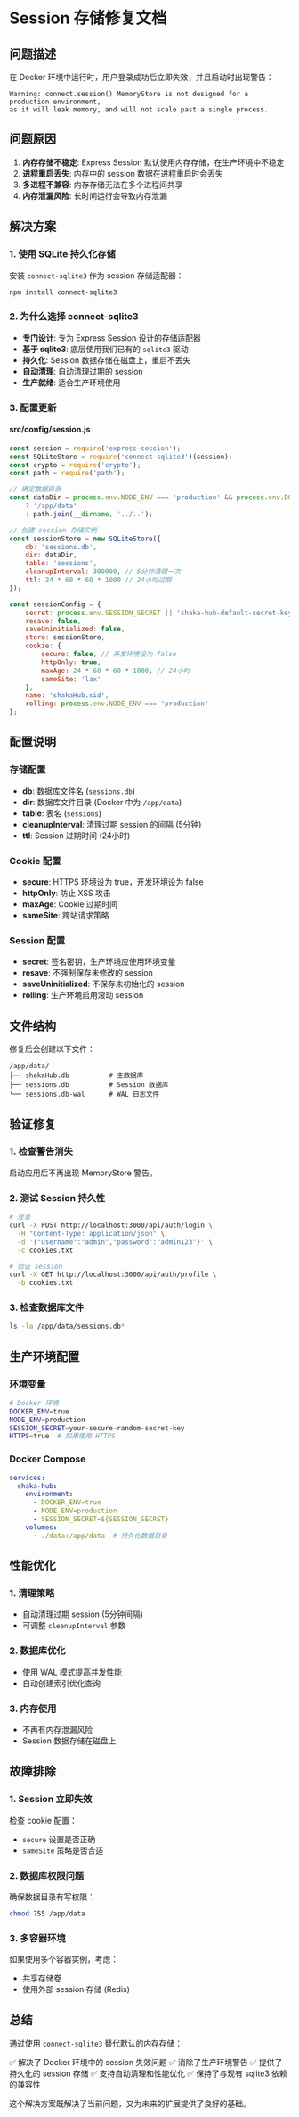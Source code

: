 # Session 存储修复文档

## 问题描述

在 Docker 环境中运行时，用户登录成功后立即失效，并且启动时出现警告：

```
Warning: connect.session() MemoryStore is not designed for a production environment, 
as it will leak memory, and will not scale past a single process.
```

## 问题原因

1. **内存存储不稳定**: Express Session 默认使用内存存储，在生产环境中不稳定
2. **进程重启丢失**: 内存中的 session 数据在进程重启时会丢失
3. **多进程不兼容**: 内存存储无法在多个进程间共享
4. **内存泄漏风险**: 长时间运行会导致内存泄漏

## 解决方案

### 1. 使用 SQLite 持久化存储

安装 `connect-sqlite3` 作为 session 存储适配器：

```bash
npm install connect-sqlite3
```

### 2. 为什么选择 connect-sqlite3

- **专门设计**: 专为 Express Session 设计的存储适配器
- **基于 sqlite3**: 底层使用我们已有的 `sqlite3` 驱动
- **持久化**: Session 数据存储在磁盘上，重启不丢失
- **自动清理**: 自动清理过期的 session
- **生产就绪**: 适合生产环境使用

### 3. 配置更新

#### src/config/session.js

```javascript
const session = require('express-session');
const SQLiteStore = require('connect-sqlite3')(session);
const crypto = require('crypto');
const path = require('path');

// 确定数据目录
const dataDir = process.env.NODE_ENV === 'production' && process.env.DOCKER_ENV 
    ? '/app/data' 
    : path.join(__dirname, '../..');

// 创建 session 存储实例
const sessionStore = new SQLiteStore({
    db: 'sessions.db',
    dir: dataDir,
    table: 'sessions',
    cleanupInterval: 300000, // 5分钟清理一次
    ttl: 24 * 60 * 60 * 1000 // 24小时过期
});

const sessionConfig = {
    secret: process.env.SESSION_SECRET || 'shaka-hub-default-secret-key-for-development',
    resave: false,
    saveUninitialized: false,
    store: sessionStore,
    cookie: {
        secure: false, // 开发环境设为 false
        httpOnly: true,
        maxAge: 24 * 60 * 60 * 1000, // 24小时
        sameSite: 'lax'
    },
    name: 'shakaHub.sid',
    rolling: process.env.NODE_ENV === 'production'
};
```

## 配置说明

### 存储配置

- **db**: 数据库文件名 (`sessions.db`)
- **dir**: 数据库文件目录 (Docker 中为 `/app/data`)
- **table**: 表名 (`sessions`)
- **cleanupInterval**: 清理过期 session 的间隔 (5分钟)
- **ttl**: Session 过期时间 (24小时)

### Cookie 配置

- **secure**: HTTPS 环境设为 true，开发环境设为 false
- **httpOnly**: 防止 XSS 攻击
- **maxAge**: Cookie 过期时间
- **sameSite**: 跨站请求策略

### Session 配置

- **secret**: 签名密钥，生产环境应使用环境变量
- **resave**: 不强制保存未修改的 session
- **saveUninitialized**: 不保存未初始化的 session
- **rolling**: 生产环境启用滚动 session

## 文件结构

修复后会创建以下文件：

```
/app/data/
├── shakaHub.db          # 主数据库
├── sessions.db          # Session 数据库
└── sessions.db-wal      # WAL 日志文件
```

## 验证修复

### 1. 检查警告消失

启动应用后不再出现 MemoryStore 警告。

### 2. 测试 Session 持久性

```bash
# 登录
curl -X POST http://localhost:3000/api/auth/login \
  -H "Content-Type: application/json" \
  -d '{"username":"admin","password":"admin123"}' \
  -c cookies.txt

# 验证 session
curl -X GET http://localhost:3000/api/auth/profile \
  -b cookies.txt
```

### 3. 检查数据库文件

```bash
ls -la /app/data/sessions.db*
```

## 生产环境配置

### 环境变量

```bash
# Docker 环境
DOCKER_ENV=true
NODE_ENV=production
SESSION_SECRET=your-secure-random-secret-key
HTTPS=true  # 如果使用 HTTPS
```

### Docker Compose

```yaml
services:
  shaka-hub:
    environment:
      - DOCKER_ENV=true
      - NODE_ENV=production
      - SESSION_SECRET=${SESSION_SECRET}
    volumes:
      - ./data:/app/data  # 持久化数据目录
```

## 性能优化

### 1. 清理策略

- 自动清理过期 session (5分钟间隔)
- 可调整 `cleanupInterval` 参数

### 2. 数据库优化

- 使用 WAL 模式提高并发性能
- 自动创建索引优化查询

### 3. 内存使用

- 不再有内存泄漏风险
- Session 数据存储在磁盘上

## 故障排除

### 1. Session 立即失效

检查 cookie 配置：
- `secure` 设置是否正确
- `sameSite` 策略是否合适

### 2. 数据库权限问题

确保数据目录有写权限：
```bash
chmod 755 /app/data
```

### 3. 多容器环境

如果使用多个容器实例，考虑：
- 共享存储卷
- 使用外部 session 存储 (Redis)

## 总结

通过使用 `connect-sqlite3` 替代默认的内存存储：

✅ 解决了 Docker 环境中的 session 失效问题
✅ 消除了生产环境警告
✅ 提供了持久化的 session 存储
✅ 支持自动清理和性能优化
✅ 保持了与现有 sqlite3 依赖的兼容性

这个解决方案既解决了当前问题，又为未来的扩展提供了良好的基础。